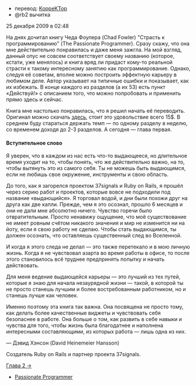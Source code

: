- перевод: [KoppeKTop](http://habrahabr.ru/users/KoppeKTop/)
- @rb2 вычитка

25 декабря 2009 в 02:48

На днях дочитал книгу Чеда Фоулера (Chad Fowler) "Страсть к
программированию" (The Passionate Programmer). Сразу скажу, что она мне
действительно понравилась и даже меня зажгла. На мой взгляд, данный опус
не совсем соответствует своему названию (которое, кстати, уже менялось)
и книга вряд ли придаст кому-то реальной страсти к такому интересному
занятию как программирование. Однако, следуя её советам, вполне можно построить
эффектную карьеру в любимом деле. Автор указывает на типичные ошибки и
показывает, как их избежать. В конце каждого из разделов (а их 53) есть
пункт «Действуй!» с описанием того, что можно попробовать и применить
прямо здесь и сейчас.

Книга мне настолько понравилась, что я решил начать её переводить.
Оригинал можно скачать
[здесь](http://www.pragprog.com/titles/cfcar2/the-passionate-programmer),
стоит это удовольствие всего 15$. В среднем буду стараться держать темп
— по одному разделу в неделю, со временем доходя до 2-3 разделов. А
сегодня — глава первая.

#### Вступительное слово

Я уверен, что в каждом из нас есть что-то выдающееся, но длительное
время уходит на то, чтобы понять, что же действительно важно, на то,
чтобы вытянуть это из самого себя. Ты не можешь быть выдающимся, если не
любишь свое окружение, инструменты и свою область.

До того, как я загорелся проектом 37signals и Ruby on Rails, я прошёл
через серию работ и проектов, которые вовсе не подходили под название
«выдающийся». Я торговал водой, и дни были похожи друг на друга как две
капли. Прежде, чем я это осознал, прошло 6 месяцев и они не дали мне
абсолютно ничего. Чувство горечи было отвратительным. Просто ненавижу
ощущение, что моё существование не имеет ровным счётом никакого значения
и мир не изменится ни на йоту, если я свою работу не сделаю. Чтобы стать
выдающимся, ты должен осознать, что оставляешь существенный след во
Вселенной.

И когда я этого следа не делал — это также перетекало и в мою личную
жизнь. Когда я не чувствовал азарта во время работы в офисе, то после
этого становилось всё труднее предпринять попытку и начать действовать.

Для меня ведение выдающейся карьеры — это лучший из тех путей, которые
я знаю для начала незаурядной жизни — такой, в которой ты не просто
станешь лучшим и более востребованным работником, но и станешь лучше как
человек.

Именно поэтому эта книга так важна. Она посвящена не просто тому, как
делать более качественные виджеты и чувствовать себя безопаснее в
работе. Она больше о том, как развить в себе навыки и чувства для того,
чтобы жизнь была благодатнее и наполнена интересными составляющими, из
которых работа — лишь одна из них.

— Дэвид Хэнсон (David Heinemeier Hansson)

Создатель Ruby on Rails и партнер проекта 37signals.



[Глава 2 -\>](http://koppektop.habrahabr.ru/blog/79839/)

-   [Passionate Programmer](http://habrahabr.ru/search/?q=%5BPassionate%20Programmer%5D&target_type=posts)
